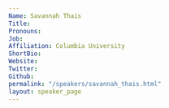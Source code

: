 ```yaml
---
Name: Savannah Thais
Title: 
Pronouns:  
Job: 
Affiliation: Columbia University
ShortBio: 
Website: 
Twitter: 
Github: 
permalink: "/speakers/savannah_thais.html"
layout: speaker_page
---
```


